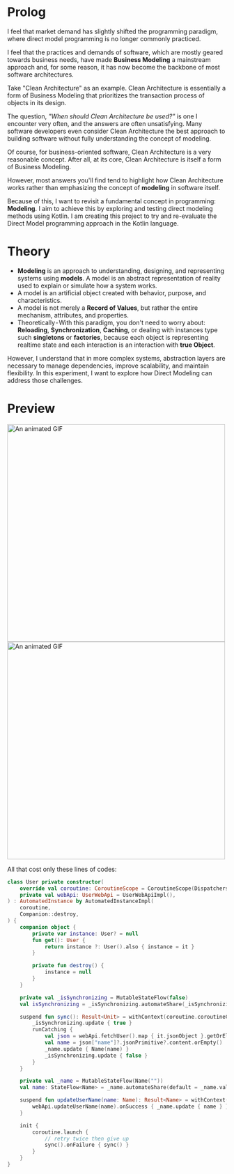 # Prolog
I feel that market demand has slightly shifted the programming paradigm, where direct model programming is no longer commonly practiced.

I feel that the practices and demands of software, which are mostly geared towards business needs, have made **Business Modeling** a mainstream approach and, for some reason, it has now become the backbone of most software architectures.  

Take "Clean Architecture" as an example. Clean Architecture is essentially a form of Business Modeling that prioritizes the transaction process of objects in its design.  

The question, *"When should Clean Architecture be used?"* is one I encounter very often, and the answers are often unsatisfying. Many software developers even consider Clean Architecture the best approach to building software without fully understanding the concept of modeling.  

Of course, for business-oriented software, Clean Architecture is a very reasonable concept. After all, at its core, Clean Architecture is itself a form of Business Modeling.  

However, most answers you'll find tend to highlight how Clean Architecture works rather than emphasizing the concept of **modeling** in software itself.  

Because of this, I want to revisit a fundamental concept in programming: **Modeling**. I aim to achieve this by exploring and testing direct modeling methods using Kotlin.
I am creating this project to try and re-evaluate the Direct Model programming approach in the Kotlin language.

# Theory
- **Modeling** is an approach to understanding, designing, and representing systems using **models**. A model is an abstract representation of reality used to explain or simulate how a system works.
- A model is an artificial object created with behavior, purpose, and characteristics.
- A model is not merely a **Record of Values**, but rather the entire mechanism, attributes, and properties.
- Theoretically - With this paradigm, you don't need to worry about: **Reloading**, **Synchronization**, **Caching**, or dealing with instances type such **singletons** or **factories**, because each object is representing realtime state and each interaction is an interaction with **true Object**.

However, I understand that in more complex systems, abstraction layers are necessary to manage dependencies, improve scalability, and maintain flexibility. In this experiment, I want to explore how Direct Modeling can address those challenges.

# Preview
<div>
  <img src="https://miro.medium.com/v2/resize:fit:1236/format:webp/1*qslp2Jl4G-raxuc2yUNc2Q.gif" alt="An animated GIF" height="500">
  <img src="https://cdn-images-1.medium.com/v2/resize:fit:1600/1*E8A88W-4MRqu7sIOJmpdwA.jpeg" alt="An animated GIF" height="500">
</div>

All that cost only these lines of codes:
```kotlin
class User private constructor(
    override val coroutine: CoroutineScope = CoroutineScope(Dispatchers.IO),
    private val webApi: UserWebApi = UserWebApiImpl(),
) : AutomatedInstance by AutomatedInstanceImpl(
    coroutine,
    Companion::destroy,
) {
    companion object {
        private var instance: User? = null
        fun get(): User {
            return instance ?: User().also { instance = it }
        }

        private fun destroy() {
            instance = null
        }
    }

    private val _isSynchronizing = MutableStateFlow(false)
    val isSynchronizing = _isSynchronizing.automateShare(_isSynchronizing.value)

    suspend fun sync(): Result<Unit> = withContext(coroutine.coroutineContext){
        _isSynchronizing.update { true }
        runCatching {
            val json = webApi.fetchUser().map { it.jsonObject }.getOrElse { throw it }
            val name = json["name"]?.jsonPrimitive?.content.orEmpty()
            _name.update { Name(name) }
            _isSynchronizing.update { false }
        }
    }

    private val _name = MutableStateFlow(Name(""))
    val name: StateFlow<Name> = _name.automateShare(default = _name.value)

    suspend fun updateUserName(name: Name): Result<Name> = withContext(coroutine.coroutineContext){
        webApi.updateUserName(name).onSuccess { _name.update { name } }
    }

    init {
        coroutine.launch {
            // retry twice then give up
            sync().onFailure { sync() }
        }
    }
}

```

